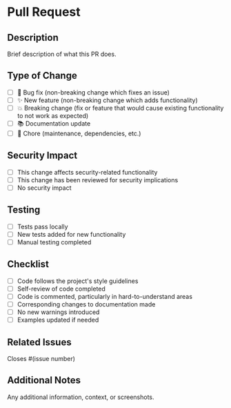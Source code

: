 # Pull Request

## Description
Brief description of what this PR does.

## Type of Change
- [ ] 🐛 Bug fix (non-breaking change which fixes an issue)
- [ ] ✨ New feature (non-breaking change which adds functionality)
- [ ] 💥 Breaking change (fix or feature that would cause existing functionality to not work as expected)
- [ ] 📚 Documentation update
- [ ] 🔧 Chore (maintenance, dependencies, etc.)

## Security Impact
- [ ] This change affects security-related functionality
- [ ] This change has been reviewed for security implications
- [ ] No security impact

## Testing
- [ ] Tests pass locally
- [ ] New tests added for new functionality
- [ ] Manual testing completed

## Checklist
- [ ] Code follows the project's style guidelines
- [ ] Self-review of code completed
- [ ] Code is commented, particularly in hard-to-understand areas
- [ ] Corresponding changes to documentation made
- [ ] No new warnings introduced
- [ ] Examples updated if needed

## Related Issues
Closes #(issue number)

## Additional Notes
Any additional information, context, or screenshots. 